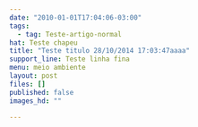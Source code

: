 ```yaml
---
date: "2010-01-01T17:04:06-03:00"
tags:
  - tag: Teste-artigo-normal
hat: Teste chapeu
title: "Teste titulo 28/10/2014 17:03:47aaaa"
support_line: Teste linha fina
menu: meio ambiente
layout: post
files: []
published: false
images_hd: ""

---
```


